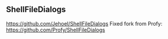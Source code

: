 ﻿## ShellFileDialogs
https://github.com/Jehoel/ShellFileDialogs
Fixed fork from Profy: https://github.com/Profy/ShellFileDialogs